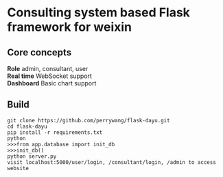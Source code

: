 # Consulting system based Flask framework for weixin

## Core concepts
**Role** admin, consultant, user  
**Real time** WebSocket support  
**Dashboard** Basic chart support

## Build
    git clone https://github.com/perrywang/flask-dayu.git
    cd flask-dayu
    pip install -r requirements.txt
    python
    >>>from app.database import init_db
    >>>init_db()
    python server.py
    visit localhost:5000/user/login, /consultant/login, /admin to access website
